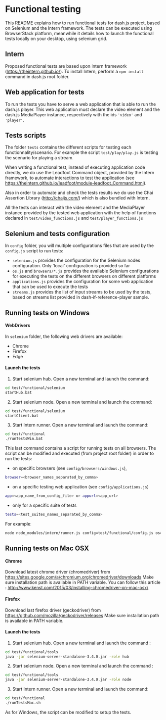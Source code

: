 # Functional testing

This README explains how to run functional tests for dash.js project, based on Selenium and the Intern framework.
The tests can be executed using BrowserStack platform, meanwhile it details how to launch the functional tests locally on your desktop, using selenium grid.

## Intern
Proposed functional tests are based upon Intern framework (https://theintern.github.io/).
To install Intern, perform a ```npm install``` command in dash.js root folder.

## Web application for tests
To run the tests you have to serve a web application that is able to run the dash.js player.
This web application must declare the video element and the dash.js MediaPlayer instance, respectively with the ids ```'video'``` and ```'player'```.

## Tests scripts
The folder ```tests``` contains the different scripts for testing each functionnality/scenario.
For example the script ```test/play/play.js``` is testing the scenario for playing a stream.

When writing a functional test, instead of executing application code directly, we do use the Leadfoot Command object, provided by the Intern framework, to automate interactions to test the application (see https://theintern.github.io/leadfoot/module-leadfoot_Command.html).

Also in order to automate and check the tests results we do use the Chai Assertion Library (http://chaijs.com/) which is also bundled with Intern.

All the tests can interact with the video element and the MediaPlayer instance provided by the tested web application with the help of functions declared in ```test/video_functions.js``` and ```test/player_functions.js```

## Selenium and tests configuration
In ```config``` folder, you will multiple configurations files that are used by the ```config.js``` script to run tests:
- ```selenium.js``` provides the configuration for the Selenium nodes configuration. Only 'local' configuration is provided so far
- ```os.js``` and ```browsers/*.js``` provides the available Selenium configurations for executing the tests on the different browsers on different platforms
- ```applications.js``` provides the configuration for some web application that can be used to execute the tests
- ```streams.js``` provides the list of input streams to be used by the tests, based on streams list provided in dash-if-reference-player sample.

## Running tests on Windows
#### WebDrivers
In ```selenium``` folder, the following web drivers are available:
- Chrome
- Firefox
- Edge

#### Launch the tests
1. Start selenium hub. Open a new terminal and launch the command:
```sh
cd test/functional/selenium
startHub.bat
```

2. Start selenium node. Open a new terminal and launch the command:
```sh
cd test/functional/selenium
startClient.bat
```

3. Start Intern runner. Open a new terminal and launch the command:
```sh
cd test/functional
./runTestsWin.bat
```

This last command contains a script for running tests on all browsers.
The script can be modified and executed (from project root folder) in order to run the tests:
- on specific browsers (see ```config/browsers/windows.js```),
```sh
browser=<browser_names_separated_by_comma>
```
- on a specific testing web application (see ```config/applications.js```)
```sh
app=<app_name_from_config_file> or appurl=<app_url>
```
- only for a specific suite of tests
```sh
tests=<test_suites_names_separated_by_comma>
```

For example:
```sh
node node_modules/intern/runner.js config=test/functional/config.js os=windows browsers=chrome|firefox appurl=http://... tests=play
```

## Running tests on Mac OSX
#### Chrome
Download latest chrome driver (chromedriver) from https://sites.google.com/a/chromium.org/chromedriver/downloads
Make sure installation path is available in PATH variable.
You can follow this article : http://www.kenst.com/2015/03/installing-chromedriver-on-mac-osx/

#### Firefox
Download last firefox driver (geckodriver) from https://github.com/mozilla/geckodriver/releases
Make sure installation path is available in PATH variable.

#### Launch the tests
1. Start selenium hub. Open a new terminal and launch the command :
```sh
cd test/functional/tools
java -jar selenium-server-standalone-3.4.0.jar -role hub
```

2. Start selenium node. Open a new terminal and launch the command :
```sh
cd test/functional/tools
java -jar selenium-server-standalone-3.4.0.jar -role node
```
3. Start Intern runner. Open a new terminal and launch the command:
```sh
cd test/functional
./runTestsMac.sh
```

As for Windows, the script can be modified to setup the tests.

